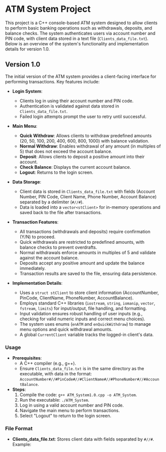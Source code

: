 # ATM System Project

This project is a C++ console-based ATM system designed to allow clients to perform basic banking operations such as withdrawals, deposits, and balance checks. The system authenticates users via account number and PIN code, with client data stored in a text file (`Clients_data_file.txt`). Below is an overview of the system's functionality and implementation details for version 1.0.

## Version 1.0

The initial version of the ATM system provides a client-facing interface for performing transactions. Key features include:

- **Login System**:
  - Clients log in using their account number and PIN code.
  - Authentication is validated against data stored in `Clients_data_file.txt`.
  - Failed login attempts prompt the user to retry until successful.

- **Main Menu**:
  - **Quick Withdraw**: Allows clients to withdraw predefined amounts (20, 50, 100, 200, 400, 600, 800, 1000) with balance validation.
  - **Normal Withdraw**: Enables withdrawal of any amount (in multiples of 5) that does not exceed the account balance.
  - **Deposit**: Allows clients to deposit a positive amount into their account.
  - **Check Balance**: Displays the current account balance.
  - **Logout**: Returns to the login screen.

- **Data Storage**:
  - Client data is stored in `Clients_data_file.txt` with fields (Account Number, PIN Code, Client Name, Phone Number, Account Balance) separated by a delimiter (`#//#`).
  - Data is loaded into a `vector<stClient>` for in-memory operations and saved back to the file after transactions.

- **Transaction Features**:
  - All transactions (withdrawals and deposits) require confirmation (Y/N) to proceed.
  - Quick withdrawals are restricted to predefined amounts, with balance checks to prevent overdrafts.
  - Normal withdrawals enforce amounts in multiples of 5 and validate against the account balance.
  - Deposits accept any positive amount and update the balance immediately.
  - Transaction results are saved to the file, ensuring data persistence.

- **Implementation Details**:
  - Uses a `struct stClient` to store client information (AccountNumber, PinCode, ClientName, PhoneNumber, AccountBalance).
  - Employs standard C++ libraries (`iostream`, `string`, `iomanip`, `vector`, `fstream`, `limits`) for input/output, file handling, and formatting.
  - Input validation ensures robust handling of user inputs (e.g., checking for valid numeric inputs and correct menu choices).
  - The system uses enums (`enATM` and `enQuickWithdraw`) to manage menu options and quick withdrawal amounts.
  - A global `CurrentClient` variable tracks the logged-in client's data.

### Usage
- **Prerequisites**:
  - A C++ compiler (e.g., g++).
  - Ensure `Clients_data_file.txt` is in the same directory as the executable, with data in the format: `AccountNumber#//#PinCode#//#ClientName#//#PhoneNumber#//#AccountBalance`.
- **Steps**:
  1. Compile the code: `g++ ATM_System1.0.cpp -o ATM_System`.
  2. Run the executable: `./ATM_System`.
  3. Log in using a valid account number and PIN code.
  4. Navigate the main menu to perform transactions.
  5. Select "Logout" to return to the login screen.

### File Format
- **Clients_data_file.txt**: Stores client data with fields separated by `#//#`. Example:
